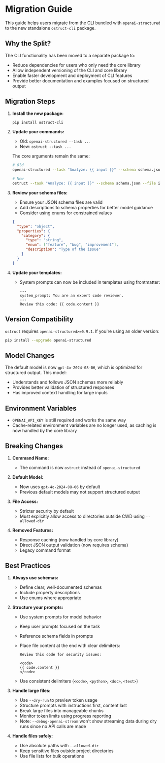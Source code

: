 # Migration Guide

This guide helps users migrate from the CLI bundled with `openai-structured` to the new standalone `ostruct-cli` package.

## Why the Split?

The CLI functionality has been moved to a separate package to:

- Reduce dependencies for users who only need the core library
- Allow independent versioning of the CLI and core library
- Enable faster development and deployment of CLI features
- Provide better documentation and examples focused on structured output

## Migration Steps

1. **Install the new package:**

   ```bash
   pip install ostruct-cli
   ```

2. **Update your commands:**
   - Old: `openai-structured --task ...`
   - New: `ostruct --task ...`

   The core arguments remain the same:

   ```bash
   # Old
   openai-structured --task "Analyze: {{ input }}" --schema schema.json --file input=data.txt

   # New
   ostruct --task "Analyze: {{ input }}" --schema schema.json --file input=data.txt
   ```

3. **Review your schema files:**
   - Ensure your JSON schema files are valid
   - Add descriptions to schema properties for better model guidance
   - Consider using enums for constrained values

   ```json
   {
     "type": "object",
     "properties": {
       "category": {
         "type": "string",
         "enum": ["feature", "bug", "improvement"],
         "description": "Type of the issue"
       }
     }
   }
   ```

4. **Update your templates:**
   - System prompts can now be included in templates using frontmatter:

     ```
     ---
     system_prompt: You are an expert code reviewer.
     ---
     Review this code: {{ code.content }}
     ```

## Version Compatibility

`ostruct` requires `openai-structured>=0.9.1`. If you're using an older version:

```bash
pip install --upgrade openai-structured
```

## Model Changes

The default model is now `gpt-4o-2024-08-06`, which is optimized for structured output. This model:

- Understands and follows JSON schemas more reliably
- Provides better validation of structured responses
- Has improved context handling for large inputs

## Environment Variables

- `OPENAI_API_KEY` is still required and works the same way
- Cache-related environment variables are no longer used, as caching is now handled by the core library

## Breaking Changes

1. **Command Name:**
   - The command is now `ostruct` instead of `openai-structured`

2. **Default Model:**
   - Now uses `gpt-4o-2024-08-06` by default
   - Previous default models may not support structured output

3. **File Access:**
   - Stricter security by default
   - Must explicitly allow access to directories outside CWD using `--allowed-dir`

4. **Removed Features:**
   - Response caching (now handled by core library)
   - Direct JSON output validation (now requires schema)
   - Legacy command format

## Best Practices

1. **Always use schemas:**
   - Define clear, well-documented schemas
   - Include property descriptions
   - Use enums where appropriate

2. **Structure your prompts:**
   - Use system prompts for model behavior
   - Keep user prompts focused on the task
   - Reference schema fields in prompts
   - Place file content at the end with clear delimiters:

     ```
     Review this code for security issues:
     
     <code>
     {{ code.content }}
     </code>
     ```

   - Use consistent delimiters (`<code>`, `<python>`, `<doc>`, `<text>`)

3. **Handle large files:**
   - Use `--dry-run` to preview token usage
   - Structure prompts with instructions first, content last
   - Break large files into manageable chunks
   - Monitor token limits using progress reporting
   - Note: `--debug-openai-stream` won't show streaming data during dry runs since no API calls are made

4. **Handle files safely:**
   - Use absolute paths with `--allowed-dir`
   - Keep sensitive files outside project directories
   - Use file lists for bulk operations
